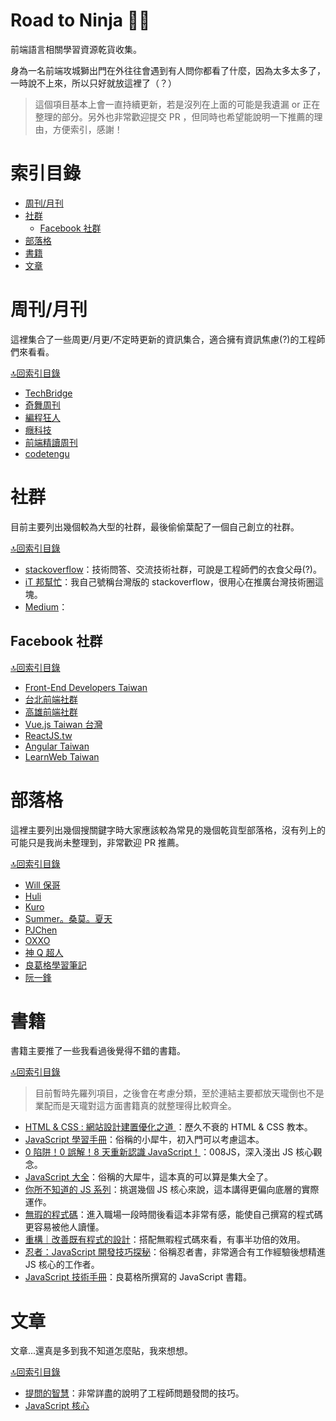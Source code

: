 # Road to Ninja 🐱‍👤
前端語言相關學習資源乾貨收集。

身為一名前端攻城獅出門在外往往會遇到有人問你都看了什麼，因為太多太多了，一時說不上來，所以只好就放這裡了（？）

> 這個項目基本上會一直持續更新，若是沒列在上面的可能是我遺漏 or 正在整理的部分。另外也非常歡迎提交 PR ，但同時也希望能說明一下推薦的理由，方便索引，感謝！

# 索引目錄
- [周刊/月刊](#周刊/月刊)
- [社群](#社群)
  - [Facebook 社群](#Facebook-社群)
- [部落格](#部落格)
- [書籍](#書籍)
- [文章](#文章)

# 周刊/月刊
這裡集合了一些周更/月更/不定時更新的資訊集合，適合擁有資訊焦慮(?)的工程師們來看看。

[🔝回索引目錄](#索引目錄)

- [TechBridge](http://weekly.techbridge.cc/)
- [奇舞周刊](https://weekly.75team.com/)
- [編程狂人](https://www.tuicool.com/mags)
- [癮科技](https://www.cool3c.com/search/%E7%A8%8B%E5%BC%8F)
- [前端精讀周刊](https://github.com/dt-fe/weekly)
- [codetengu](https://weekly.codetengu.com/)

# 社群
目前主要列出幾個較為大型的社群，最後偷偷葉配了一個自己創立的社群。

[🔝回索引目錄](#索引目錄)

- [stackoverflow](https://stackoverflow.com/)：技術問答、交流技術社群，可說是工程師們的衣食父母(?)。
- [iT 邦幫忙](https://ithelp.ithome.com.tw/)：我自己號稱台灣版的 stackoverflow，很用心在推廣台灣技術圈這塊。
- [Medium](https://medium.com/)：

## Facebook 社群

[🔝回索引目錄](#索引目錄)

- [Front-End Developers Taiwan](https://www.facebook.com/groups/f2e.tw/)
- [台北前端社群](https://www.facebook.com/groups/f2e.taipei/)
- [高雄前端社群](https://www.facebook.com/groups/358503154261390)
- [Vue.js Taiwan 台灣](https://www.facebook.com/groups/vuejs.tw/)
- [ReactJS.tw](https://www.facebook.com/groups/reactjs.tw/)
- [Angular Taiwan](https://www.facebook.com/groups/augularjs.tw/)
- [LearnWeb Taiwan](https://www.facebook.com/groups/LearnWeb.Taiwan/)

# 部落格
這裡主要列出幾個搜關鍵字時大家應該較為常見的幾個乾貨型部落格，沒有列上的可能只是我尚未整理到，非常歡迎 PR 推薦。

[🔝回索引目錄](#索引目錄)

- [Will 保哥](https://blog.miniasp.com/)
- [Huli](https://blog.huli.tw/)
- [Kuro](https://kuro.tw/)
- [Summer。桑莫。夏天](https://cythilya.github.io/)
- [PJChen](https://pjchender.blogspot.com/)
- [OXXO](https://www.oxxostudio.tw/)
- [神 Q 超人](https://medium.com/@GQSM)
- [良葛格學習筆記](https://openhome.cc/Gossip/)
- [阮一鋒](http://www.ruanyifeng.com/blog/)

# 書籍
書籍主要推了一些我看過後覺得不錯的書籍。

[🔝回索引目錄](#索引目錄)

> 目前暫時先羅列項目，之後會在考慮分類，至於連結主要都放天瓏倒也不是業配而是天瓏對這方面書籍真的就整理得比較齊全。

- [HTML & CSS : 網站設計建置優化之道 ](https://www.tenlong.com.tw/products/9789862765012)：歷久不衰的 HTML & CSS 教本。
- [JavaScript 學習手冊](https://www.tenlong.com.tw/products/9789864762460)：俗稱的小犀牛，初入門可以考慮這本。
- [0 陷阱！0 誤解！8 天重新認識 JavaScript！](https://www.tenlong.com.tw/products/9789864344130)：008JS，深入淺出 JS 核心觀念。
- [JavaScript 大全](https://www.tenlong.com.tw/products/9789862764411)：俗稱的大犀牛，這本真的可以算是集大全了。
- [你所不知道的 JS 系列](https://www.tenlong.com.tw/products/9789863479666)：挑選幾個 JS 核心來說，這本講得更偏向底層的實際運作。
- [無瑕的程式碼](https://www.tenlong.com.tw/products/9789862017050)：進入職場一段時間後看這本非常有感，能使自己撰寫的程式碼更容易被他人讀懂。
- [重構｜改善既有程式的設計](https://www.tenlong.com.tw/products/9789865021832)：搭配無暇程式碼來看，有事半功倍的效用。
- [忍者：JavaScript 開發技巧探秘](https://www.tenlong.com.tw/products/9789864342525)：俗稱忍者書，非常適合有工作經驗後想精進 JS 核心的工作者。
- [JavaScript 技術手冊](https://www.tenlong.com.tw/products/9789865023188)：良葛格所撰寫的 JavaScript 書籍。


# 文章
文章...還真是多到我不知道怎麼貼，我來想想。

[🔝回索引目錄](#索引目錄)

- [提問的智慧](https://github.com/ryanhanwu/How-To-Ask-Questions-The-Smart-Way)：非常詳盡的說明了工程師問題發問的技巧。
- [JavaScript 核心](http://notepad.yehyeh.net/Content/WebDesign/Javascript/ECMA/Core/JavaScriptCore.php)

